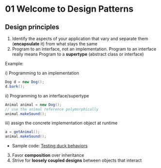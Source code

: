 # 01 Welcome to Design Patterns

## Design principles

1. Identify the aspects of your application that vary and separate them (**encapsulate** it) from what stays the same
2. Program to an interface, not an implementation. Program to an interface really means Program to a **supertype** (abstract class or interface)

Example:

i) Programming to an implementation

```java
Dog d = new Dog();
d.bark();
```

ii) Programming to an interface/supertype

```java
Animal animal = new Dog();
// use the animal reference polymorphically
animal.makeSound();
```

iii) assign the concrete implementation object at runtime

```java
a = getAnimal();
animal.makeSound();
```

- Sample code: [Testing duck behaviors](01_duck_behavior)

3. Favor **composition** over inheritance
4. Strive for **loosely coupled designs** between objects that interact
